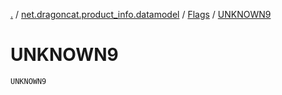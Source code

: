 [.](../../index.md) / [net.dragoncat.product_info.datamodel](../index.md) / [Flags](index.md) / [UNKNOWN9](./-u-n-k-n-o-w-n9.md)

# UNKNOWN9

`UNKNOWN9`